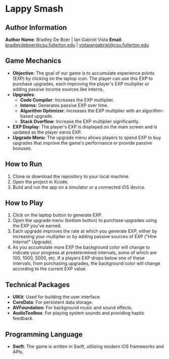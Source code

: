 # Lappy Smash

## Author Information

**Author Name**: Bradley De Boer  | Ian Gabriel Vista
**Email**: bradleydeboer@csu.fullerton.edu | vistaiangabriel@csu.fullerton.edu

## Game Mechanics

- **Objective**: The goal of our game is to accumulate experience points (EXP) by clicking on the laptop icon. The player can use this EXP to purchase upgrades, each improving the player's EXP multiplier or adding passive income sources like interns.
- **Upgrades**:
  - **Code Compiler**: Increases the EXP multiplier.
  - **Interns**: Generates passive EXP over time.
  - **Algorithm Optimizer**: Increases the EXP multiplier with an algorithm-based upgrade.
  - **Stack Overflow**: Increase the EXP multiplier significantly.
- **EXP Display**: The player's EXP is displayed on the main screen and is updated as the player earns EXP.
- **Upgrade Menu**: The upgrade menu allows players to spend EXP to buy upgrades that improve the game's performance or provide passive bonuses.

## How to Run

1. Clone or download the repository to your local machine.
2. Open the project in Xcode.
3. Build and run the app on a simulator or a connected iOS device.

## How to Play

1. Click on the laptop button to generate EXP.
2. Open the upgrade menu (bottom button) to purchase upgrades using the EXP you've earned.
3. Each upgrade improves the rate at which you generate EXP, either by increasing your multiplier or by adding passive sources of EXP ("Hire Interns!" Upgrade).
4. As you accumulate more EXP the background color will change to indicate your progress at predetermined intervals, some of which are  100, 1000, 5000, etc. If a players EXP drops below one of these intervals, from purchasing upgrades, the background color will change according to the current EXP value.

## Technical Packages

- **UIKit**: Used for building the user interface.
- **CoreData**: For persistent data storage.
- **AVFoundation**: For background music and sound effects.
- **AudioToolbox**: For playing system sounds and providing haptic feedback.

## Programming Language

- **Swift**: The game is written in Swift, utilizing modern iOS frameworks and APIs.
